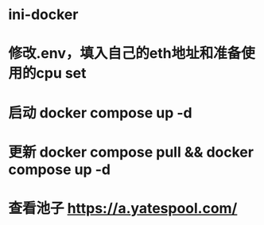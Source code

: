 # ini-docker

# 修改.env，填入自己的eth地址和准备使用的cpu set

# 启动 docker compose up -d 

# 更新 docker compose pull && docker compose up -d 

# 查看池子 https://a.yatespool.com/
